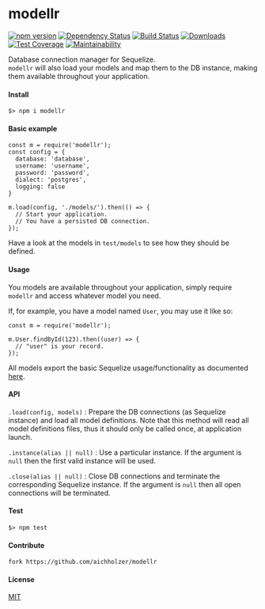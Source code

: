 # modellr
[![npm version](https://badge.fury.io/js/modellr.svg)](https://badge.fury.io/js/modellr)
[![Dependency Status](https://gemnasium.com/badges/github.com/aichholzer/modellr.svg)](https://gemnasium.com/github.com/aichholzer/modellr)
[![Build Status](https://travis-ci.org/aichholzer/modellr.svg?branch=master)](https://travis-ci.org/aichholzer/modellr)
[![Downloads](https://img.shields.io/npm/dt/modellr.svg)](https://www.npmjs.com/package/modellr)<br />
[![Test Coverage](https://api.codeclimate.com/v1/badges/479ec171f96fd4e9c860/test_coverage)](https://codeclimate.com/github/aichholzer/modellr/test_coverage)
[![Maintainability](https://api.codeclimate.com/v1/badges/479ec171f96fd4e9c860/maintainability)](https://codeclimate.com/github/aichholzer/modellr/maintainability)


Database connection manager for Sequelize.<br />
`modellr` will also load your models and map them to the DB instance, making them available throughout your application.

#### Install

```
$> npm i modellr
```

#### Basic example

```
const m = require('modellr');
const config = {
  database: 'database',
  username: 'username',
  password: 'password',
  dialect: 'postgres',
  logging: false
}

m.load(config, './models/').then(() => {
  // Start your application.
  // You have a persisted DB connection.
});
```

Have a look at the models in `test/models` to see how they should be defined.

#### Usage

You models are available throughout your application, simply require `modellr` and access whatever model you need.

If, for example, you have a model named `User`, you may use it like so:

```
const m = require('modellr');

m.User.findById(123).then((user) => {
  // "user" is your record.
});
```

All models export the basic Sequelize usage/functionality as documented [here](http://docs.sequelizejs.com/manual/tutorial/models-usage.html).

#### API

`.load(config, models)` : Prepare the DB connections (as Sequelize instance) and load all model definitions. Note that this method will read all model definitions files, thus it should only be called once, at application launch.

`.instance(alias || null)` : Use a particular instance. If the argument is `null` then the first valid instance will be used.

`.close(alias || null)` : Close DB connections and terminate the corresponding Sequelize instance. If the argument is `null` then all open connections will be terminated.

#### Test

```
$> npm test
```


#### Contribute

```
fork https://github.com/aichholzer/modellr
```


#### License

[MIT](https://github.com/aichholzer/modellr/blob/master/LICENSE)
